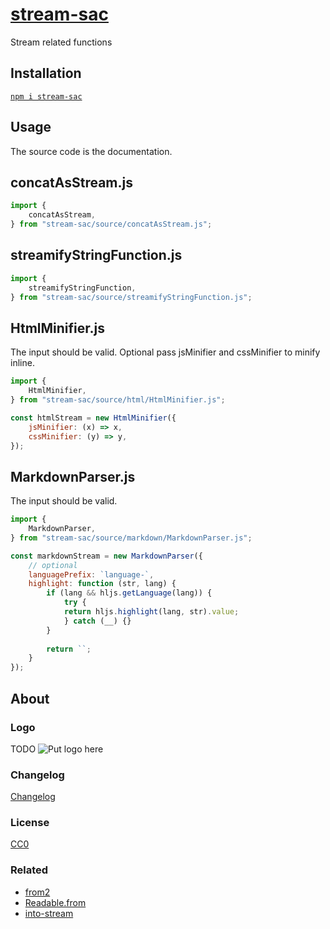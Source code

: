 # [stream-sac](https://github.com/GrosSacASac/stream-sac)

Stream related functions



## Installation

[`npm i stream-sac`](https://www.npmjs.com/package/stream-sac)

## Usage

The source code is the documentation.

## concatAsStream.js

```js
import {
    concatAsStream,
} from "stream-sac/source/concatAsStream.js";
```

## streamifyStringFunction.js

```js
import {
    streamifyStringFunction,
} from "stream-sac/source/streamifyStringFunction.js";
```

## HtmlMinifier.js

The input should be valid. Optional pass jsMinifier and cssMinifier to minify inline.

```js
import {
    HtmlMinifier,
} from "stream-sac/source/html/HtmlMinifier.js";

const htmlStream = new HtmlMinifier({
    jsMinifier: (x) => x,
    cssMinifier: (y) => y,
});
```

## MarkdownParser.js

The input should be valid. 

```js
import {
    MarkdownParser,
} from "stream-sac/source/markdown/MarkdownParser.js";

const markdownStream = new MarkdownParser({
    // optional
    languagePrefix: `language-`,
    highlight: function (str, lang) {
        if (lang && hljs.getLanguage(lang)) {
            try {
            return hljs.highlight(lang, str).value;
            } catch (__) {}
        }
    
        return ``;
    }
});
```


## About

### Logo

TODO
![Put logo here](https://avatars.githubusercontent.com/u/5721194?s=40&v=4)


### Changelog

[Changelog](./changelog.md)


### License

[CC0](./license.txt)

### Related

 - [from2](https://www.npmjs.com/package/from2)
 - [Readable.from](https://nodejs.org/api/stream.html#stream_creating_readable_streams_with_async_generators)
 - [into-stream](https://github.com/sindresorhus/into-stream)
